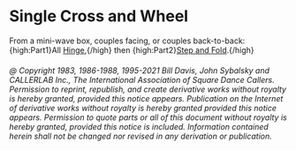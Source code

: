 
# Single Cross and Wheel

From a mini-wave box, couples facing, or couples back-to-back:
{high:Part1}All [Hinge](../ms/hinge.md),{/high}
then {high:Part2}[Step and Fold](../c1/step_and_fold.md).{/high}

###### @ Copyright 1983, 1986-1988, 1995-2021 Bill Davis, John Sybalsky and CALLERLAB Inc., The International Association of Square Dance Callers. Permission to reprint, republish, and create derivative works without royalty is hereby granted, provided this notice appears. Publication on the Internet of derivative works without royalty is hereby granted provided this notice appears. Permission to quote parts or all of this document without royalty is hereby granted, provided this notice is included. Information contained herein shall not be changed nor revised in any derivation or publication.
